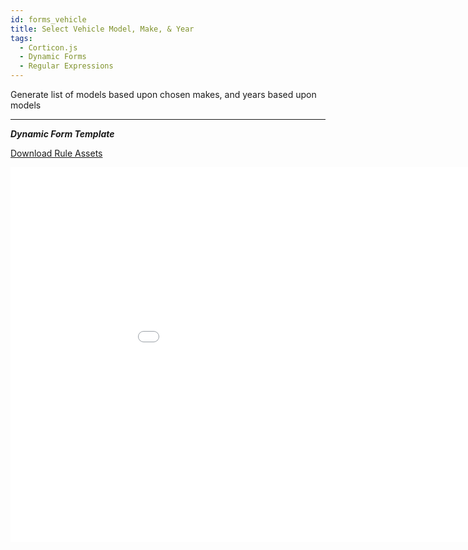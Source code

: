 ```yaml
---
id: forms_vehicle
title: Select Vehicle Model, Make, & Year
tags:
  - Corticon.js
  - Dynamic Forms
  - Regular Expressions
---
```


Generate list of models based upon chosen makes, and years based upon models


---

_**Dynamic Form Template**_

[Download Rule Assets
](https://github.com/corticon/accelerators/raw/main/docs//templates/Select-Vehicle-Model-Make-Year/Rule%20Assets.zip)

<iframe width="200%" height="600" src="//jsfiddle.net/notedhelms/qzmdfr09/2/embedded/result/" allowfullscreen="allowfullscreen" allowpaymentrequest frameborder="0"></iframe>